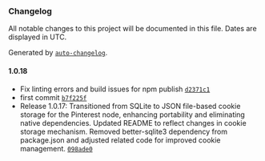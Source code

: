 ### Changelog

All notable changes to this project will be documented in this file. Dates are displayed in UTC.

Generated by [`auto-changelog`](https://github.com/CookPete/auto-changelog).

#### 1.0.18

- Fix linting errors and build issues for npm publish [`d2371c1`](https://github.com/Tartofraise/n8n-nodes-pinterest-js-client/commit/d2371c119855c52b449d9eeb60baacc14ca211ca)
- first commit [`b7f225f`](https://github.com/Tartofraise/n8n-nodes-pinterest-js-client/commit/b7f225fbdb6146f72f2808fcfce03fc4c0c27fd2)
- Release 1.0.17: Transitioned from SQLite to JSON file-based cookie storage for the Pinterest node, enhancing portability and eliminating native dependencies. Updated README to reflect changes in cookie storage mechanism. Removed better-sqlite3 dependency from package.json and adjusted related code for improved cookie management. [`098ade0`](https://github.com/Tartofraise/n8n-nodes-pinterest-js-client/commit/098ade0bf3a727d1213b8ee0f6d04ace6fe59960)
